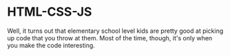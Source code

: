 # HTML-CSS-JS
Well, it turns out that elementary school level kids are pretty good at picking up code that you throw at them. 
Most of the time, though, it's only when you make the code interesting.
